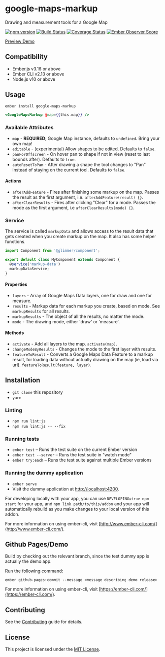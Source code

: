 # google-maps-markup

Drawing and measurement tools for a Google Map

[![npm version](https://badge.fury.io/js/google-maps-markup.svg)](http://badge.fury.io/js/google-maps-markup)
[![Build Status](https://travis-ci.org/knownasilya/google-maps-markup.svg)](https://travis-ci.org/knownasilya/google-maps-markup)
[![Coverage Status](https://coveralls.io/repos/knownasilya/google-maps-markup/badge.svg?branch=master&service=github)](https://coveralls.io/github/knownasilya/google-maps-markup?branch=master)
[![Ember Observer Score](http://emberobserver.com/badges/google-maps-markup.svg)](http://emberobserver.com/addons/google-maps-markup)

[Preview Demo]

## Compatibility
* Ember.js v3.16 or above
* Ember CLI v2.13 or above
* Node.js v10 or above

## Usage

```bash
ember install google-maps-markup
```

```hbs
<GoogleMapsMarkup @map={{this.map}} />
```

### Available Attributes

- `map` - **REQUIRED**; Google Map instance, defaults to `undefined`. Bring your own map!
- `editable` - (experimental) Allow shapes to be edited. Defaults to `false`.
- `panForOffscreen` - On hover pan to shape if not in view (reset to last bounds after). Defaults to `true`.
- `autoResetToPan` - After drawing a shape the tool changes to "Pan" instead of staying on the current tool. Defaults to `false`.

#### Actions

- `afterAddFeature` - Fires after finishing some markup on the map. Passes the result as the first argument, i.e. `afterAddFeature(result) {}`.
- `afterClearResults` - Fires after clicking "Clear" for a mode. Passes the mode as the first argument, i.e `afterClearResults(mode) {}`.

### Service

The service is called `markupData` and allows access to the result data that gets created when you
create markup on the map. It also has some helper functions.

```js
import Component from '@glimmer/component';

export default class MyComponent extends Component {
  @service('markup-data')
  markupDataService;
}
```

#### Properties

- `layers` - Array of Google Maps Data layers, one for draw and one for measure.
- `results` - Markup data for each markup you create, based on mode. See `markupResults` for all results.
- `markupResults` - The object of all the results, no matter the mode.
- `mode` - The drawing mode, either 'draw' or 'measure'.

#### Methods

- `activate` - Add all layers to the map. `activate(map)`.
- `changeModeByResults` - Changes the mode to the first layer with results.
- `featureToResult` - Converts a Google Maps Data Feature to a markup result, for loading data without
  actually drawing on the map (ie, load via url). `featureToResult(feature, layer)`.

## Installation

- `git clone` this repository
- `yarn`

### Linting

- `npm run lint:js`
- `npm run lint:js -- --fix`

### Running tests

- `ember test` – Runs the test suite on the current Ember version
- `ember test --server` – Runs the test suite in "watch mode"
- `ember try:each` – Runs the test suite against multiple Ember versions

### Running the dummy application

- `ember serve`
- Visit the dummy application at [http://localhost:4200](http://localhost:4200).

For developing locally with your app, you can use `DEVELOPING=true npm start` for your app, and
`npm link path/to/this/addon` and your app will automatically rebuild as you make changes to your
local version of this addon.

For more information on using ember-cli, visit [http://www.ember-cli.com/](http://www.ember-cli.com/).

## Github Pages/Demo

Build by checking out the relevant branch, since the test dummy app
is actually the demo app.

Run the following command:

```no-highlight
ember github-pages:commit --message <message describing demo release>
```

For more information on using ember-cli, visit [https://ember-cli.com/](https://ember-cli.com/).

## Contributing

See the [Contributing](CONTRIBUTING.md) guide for details.

## License

This project is licensed under the [MIT License](LICENSE.md).

[preview demo]: http://knownasilya.github.io/google-maps-markup
